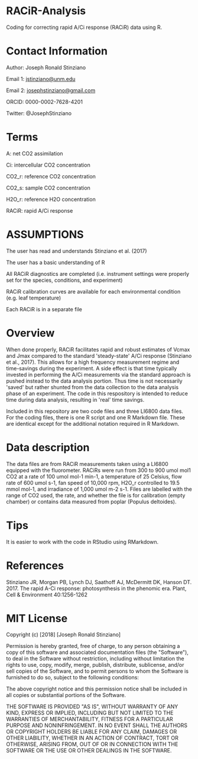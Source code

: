 # RACiR-Analysis
Coding for correcting rapid A/Ci response (RACiR) data using R.


# Contact Information

Author: Joseph Ronald Stinziano

Email 1: jstinziano@unm.edu

Email 2: josephstinziano@gmail.com

ORCID: 0000-0002-7628-4201

Twitter: @JosephStinziano


# Terms

A: net CO2 assimilation

Ci: intercellular CO2 concentration

CO2_r: reference CO2 concentration

CO2_s: sample CO2 concentration

H2O_r: reference H2O concentration

RACiR: rapid A/Ci response


# ASSUMPTIONS

The user has read and understands Stinziano et al. (2017)

The user has a basic understanding of R

All RACiR diagnostics are completed (i.e. instrument settings were properly set for the species, conditions, and experiment)

RACiR calibration curves are available for each environmental condition (e.g. leaf temperature)

Each RACiR is in a separate file


# Overview

When done properly, RACiR facilitates rapid and robust estimates of Vcmax and Jmax compared to the standard 'steady-state' A/Ci response (Stinziano et al., 2017). This allows for a high frequency measurement regime and time-savings during the experiment. A side effect is that time typically invested in performing the A/Ci measurements via the standard approach is pushed instead to the data analysis portion. Thus time is not necessarily 'saved' but rather shunted from the data collection to the data analysis phase of an experiment. The code in this respository is intended to reduce time during data analysis, resulting in 'real' time savings.

Included in this repository are two code files and three LI6800 data files. For the coding files, there is one R script and one R Markdown file. These are identical except for the additional notation required in R Markdown.


# Data description

The data files are from RACiR measurements taken using a LI6800 equipped with the fluorometer. RACiRs were run from 300 to 900 umol mol1 CO2 at a rate of 100 umol mol-1 min-1, a temperature of 25 Celsius, flow rate of 600 umol s-1, fan speed of 10,000 rpm, H2O_r controlled to 19.5 mmol mol-1, and irradiance of 1,000 umol m-2 s-1. Files are labelled with the range of CO2 used, the rate, and whether the file is for calibration (empty chamber) or contains data measured from poplar (Populus deltoides).

# Tips

It is easier to work with the code in RStudio using RMarkdown.


# References

Stinziano JR, Morgan PB, Lynch DJ, Saathoff AJ, McDermitt DK, Hanson DT. 2017. The rapid A-Ci response: photosynthesis in the phenomic era. Plant, Cell & Environment 40:1256-1262


# MIT License

Copyright (c) [2018] [Joseph Ronald Stinziano]

Permission is hereby granted, free of charge, to any person obtaining a copy
of this software and associated documentation files (the "Software"), to deal
in the Software without restriction, including without limitation the rights
to use, copy, modify, merge, publish, distribute, sublicense, and/or sell
copies of the Software, and to permit persons to whom the Software is
furnished to do so, subject to the following conditions:

The above copyright notice and this permission notice shall be included in all
copies or substantial portions of the Software.

THE SOFTWARE IS PROVIDED "AS IS", WITHOUT WARRANTY OF ANY KIND, EXPRESS OR
IMPLIED, INCLUDING BUT NOT LIMITED TO THE WARRANTIES OF MERCHANTABILITY,
FITNESS FOR A PARTICULAR PURPOSE AND NONINFRINGEMENT. IN NO EVENT SHALL THE
AUTHORS OR COPYRIGHT HOLDERS BE LIABLE FOR ANY CLAIM, DAMAGES OR OTHER
LIABILITY, WHETHER IN AN ACTION OF CONTRACT, TORT OR OTHERWISE, ARISING FROM,
OUT OF OR IN CONNECTION WITH THE SOFTWARE OR THE USE OR OTHER DEALINGS IN THE
SOFTWARE.

